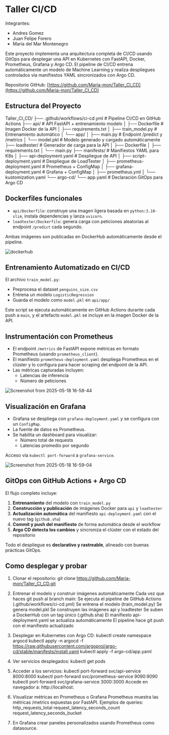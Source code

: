 # Taller CI/CD 
Integrantes: 

* Andres Gomez
* Juan Felipe Forero
* Maria del Mar Montenegro

Este proyecto implementa una arquitectura completa de CI/CD usando GitOps para desplegar una API en Kubernetes con FastAPI, Docker, Prometheus, Grafana y Argo CD. El pipeline de CI/CD entrena automáticamente un modelo de Machine Learning y realiza despliegues controlados vía manifiestos YAML sincronizados con Argo CD.

Repositorio GitHub: [https://github.com/Maria-mon/Taller_CI_CD](https://github.com/Maria-mon/Taller_CI_CD)

## Estructura del Proyecto

Taller_CI_CD/
├── .github/workflows/ci-cd.yml # Pipeline CI/CD en GitHub Actions
├── api/ # API FastAPI + entrenamiento modelo
│ ├── Dockerfile # Imagen Docker de la API
│ ├── requirements.txt
│ ├── train_model.py # Entrenamiento automático
│ └── app/
│ ├── main.py # Endpoint /predict y /metrics
│ └── model.pkl # Modelo generado y cargado automáticamente
├── loadtester/ # Generador de carga para la API
│ ├── Dockerfile
│ ├── requirements.txt
│ └── main.py
├── manifests/ # Manifiestos YAML para K8s
│ ├── api-deployment.yaml # Despliegue de API
│ ├── script-deployment.yaml # Despliegue de LoadTester
│ ├── prometheus-deployment.yaml # Prometheus + ConfigMap
│ ├── grafana-deployment.yaml # Grafana + ConfigMap
│ ├── prometheus.yml
│ └── kustomization.yaml
└── argo-cd/
└── app.yaml # Declaración GitOps para Argo CD

##  Dockerfiles funcionales

- `api/Dockerfile`: construye una imagen ligera basada en `python:3.10-slim`, instala dependencias y lanza `uvicorn`.
- `loadtester/Dockerfile`: genera carga con peticiones aleatorias al endpoint `/predict` cada segundo.

Ambas imágenes son publicadas en DockerHub automáticamente desde el pipeline.

![dockerhub](https://github.com/user-attachments/assets/37f726a7-5eeb-4a7c-8301-10330228c14f)


##  Entrenamiento Automatizado en CI/CD

El archivo `train_model.py`:

- Preprocesa el dataset `penguins_size.csv`
- Entrena un modelo `LogisticRegression`
- Guarda el modelo como `model.pkl` en `api/app/`

Este script se ejecuta automáticamente en GitHub Actions durante cada push a `main`, y el artefacto `model.pkl` se incluye en la imagen Docker de la API.

## Instrumentación con Prometheus

- El endpoint `/metrics` de FastAPI expone métricas en formato Prometheus (usando `prometheus_client`).
- El manifiesto `prometheus-deployment.yaml` despliega Prometheus en el clúster y lo configura para hacer scraping del endpoint de la API.
- Las métricas capturadas incluyen:
  - Latencias de inferencia
  - Número de peticiones

![Screenshot from 2025-05-18 16-58-44](https://github.com/user-attachments/assets/02458587-4498-420d-8025-5fb2dcd476c0)


## Visualización en Grafana

- Grafana se despliega con `grafana-deployment.yaml` y se configura con un `ConfigMap`.
- La fuente de datos es Prometheus.
- Se habilita un dashboard para visualizar:
  - Número total de requests
  - Latencias promedio por segundo


Acceso vía `kubectl port-forward` a `grafana-service`.

![Screenshot from 2025-05-18 16-59-04](https://github.com/user-attachments/assets/67756caf-078d-4b96-bf65-dd7fd0a31a79)


## GitOps con GitHub Actions + Argo CD

El flujo completo incluye:

1. **Entrenamiento** del modelo con `train_model.py`
2. **Construcción y publicación** de imágenes Docker para `api` y `loadtester`
3. **Actualización automática** del manifiesto `api-deployment.yaml` con el nuevo tag (`github.sha`)
4. **Commit y push del manifiesto** de forma automática desde el workflow
5. **Argo CD detecta los cambios** y sincroniza el clúster con el estado del repositorio

Todo el despliegue es **declarativo y rastreable**, alineado con buenas prácticas GitOps.

## Como desplegar y probar

1. Clonar el repositorio: git clone https://github.com/Maria-mon/Taller_CI_CD.git
2. Entrenar el modelo y construir imágenes automáticamente
   Cada vez que haces git push al branch main:
    Se ejecuta el pipeline de GitHub Actions (.github/workflows/ci-cd.yml)
    Se entrena el modelo (train_model.py)
    Se genera model.pkl
    Se construyen las imágenes api y loadtester
    Se suben a DockerHub con un tag único (:github.sha)
    El manifiesto api-deployment.yaml se actualiza automáticamente
    El pipeline hace git push con el manifiesto actualizado
3. Desplegar en Kubernetes con Argo CD:
   kubectl create namespace argocd
   kubectl apply -n argocd -f https://raw.githubusercontent.com/argoproj/argo-cd/stable/manifests/install.yaml
   kubectl apply -f argo-cd/app.yaml
4.  Ver servicios desplegados: kubectl get pods
5.  Acceder a los servicios:
   kubectl port-forward svc/api-service 8000:8000
   kubectl port-forward svc/prometheus-service 9090:9090
   kubectl port-forward svc/grafana-service 3000:3000
Accede en navegador a: http://localhost:<reemplazar puerto>
6. Visualizar métricas en Prometheus o Grafana
Prometheus muestra las métricas /metrics expuestas por FastAPI.
Ejemplos de queries:
http_requests_total
request_latency_seconds_count
request_latency_seconds_bucket

7. En Grafana crear paneles personalizados usando Prometheus como datasource.
